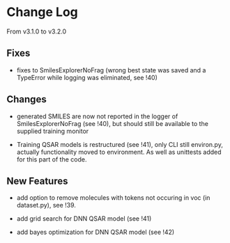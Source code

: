 # Change Log
From v3.1.0 to v3.2.0

## Fixes

- fixes to SmilesExplorerNoFrag (wrong best state was saved and a TypeError while logging was eliminated, see !40)


## Changes

- generated SMILES are now not reported in the logger of SmilesExplorerNoFrag (see !40), but should still be available to the supplied training monitor

- Training QSAR models is restructured (see !41), only CLI still environ.py, actually functionality moved to environment.
As well as unittests added for this part of the code.


## New Features

- add option to remove molecules with tokens not occuring in voc (in dataset.py), see !39.

- add grid search for DNN QSAR model (see !41)
- add bayes optimization for DNN QSAR model (see !42)